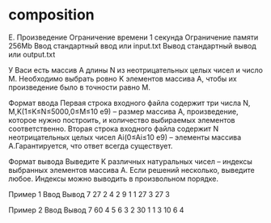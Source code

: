 # composition
E. Произведение
Ограничение времени	1 секунда
Ограничение памяти	256Mb
Ввод	стандартный ввод или input.txt
Вывод	стандартный вывод или output.txt


У Васи есть массив A длины N из неотрицательных целых чисел и число M. 
Необходимо выбрать ровно K элементов массива A, чтобы их произведение было в точности равно M.

Формат ввода
Первая строка входного файла содержит три числа N, 
M,K(1≤K≤N≤5000,0≤M≤10 e9) – размер массива A, 
произведение, которое нужно построить, и количество выбираемых элементов соответственно.
Вторая строка входного файла содержит N неотрицательных целых чисел 
Ai(0≤Ai≤10 e9) – элементы массива A.Гарантируется, что ответ всегда существует.

Формат вывода
Выведите K различных натуральных чисел – индексы выбранных элементов массива A. 
Если решений несколько, выведите любое. Индексы можно выводить в произвольном порядке.

Пример 1
Ввод	                  Вывод
7 27 2                  4 2 
9 1 1 27 3 27 3

Пример 2
Ввод	                 Вывод
7 60 4                 5 6 3 2
30 1 1 3 10 6 4
 

